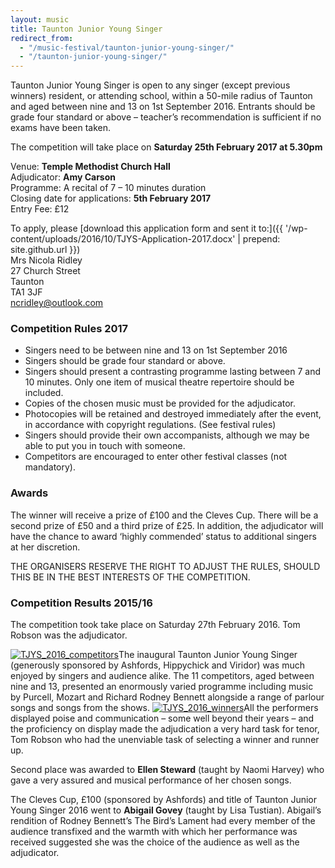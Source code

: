 ```yaml
---
layout: music
title: Taunton Junior Young Singer
redirect_from: 
  - "/music-festival/taunton-junior-young-singer/"
  - "/taunton-junior-young-singer/"
---
```


Taunton Junior Young Singer is open to any singer (except previous winners) resident, or attending school, within a 50-mile radius of Taunton and aged between nine and 13 on 1st September 2016. Entrants should be grade four standard or above – teacher’s recommendation is sufficient if no exams have been taken.

The competition will take place on <strong>Saturday 25th February 2017 at 5.30pm</strong>

Venue: <strong>Temple Methodist Church Hall</strong>  
Adjudicator: <strong>Amy Carson</strong>  
Programme: A recital of 7 – 10 minutes duration  
Closing date for applications: <strong>5th February 2017</strong>  
Entry Fee: £12

To apply, please [download this application form and sent it to:]({{ '/wp-content/uploads/2016/10/TJYS-Application-2017.docx' | prepend: site.github.url }})  
Mrs Nicola Ridley  
27 Church Street  
Taunton  
TA1 3JF  
ncridley@outlook.com

### Competition Rules 2017

- Singers need to be between nine and 13 on 1st September 2016
- Singers should be grade four standard or above.
- Singers should present a contrasting programme lasting between 7 and 10 minutes. Only one item of musical theatre repertoire should be included.
- Copies of the chosen music must be provided for the adjudicator.
- Photocopies will be retained and destroyed immediately after the event, in accordance with copyright regulations. (See festival rules)
- Singers should provide their own accompanists, although we may be able to put you in touch with someone.
- Competitors are encouraged to enter other festival classes (not mandatory).

### Awards

The winner will receive a prize of £100 and the Cleves Cup. There will be a second prize of £50 and a third prize of £25. In addition, the adjudicator will have the chance to award ‘highly commended’ status to additional singers at her discretion.


THE ORGANISERS RESERVE THE RIGHT TO ADJUST THE RULES, SHOULD THIS BE IN THE BEST INTERESTS OF THE COMPETITION.


### Competition Results 2015/16

The competition took take place on Saturday 27th February 2016. Tom Robson was the adjudicator.

<a href="{{ '/wp-content/uploads/2015/10/TJYS_2016_competitors.png' | prepend: site.github.url }}" rel="attachment wp-att-1703" data-rel="lightbox-0" title=""><img src="{{ '/wp-content/uploads/2015/10/TJYS_2016_competitors-300x179.png' | prepend: site.github.url }}" alt="TJYS_2016_competitors" class="alignright size-medium wp-image-1703" /></a>The inaugural Taunton Junior Young Singer (generously sponsored by Ashfords, Hippychick and Viridor) was much enjoyed by singers and audience alike. The 11 competitors, aged between nine and 13, presented an enormously varied programme including music by Purcell, Mozart and Richard Rodney Bennett alongside a range of parlour songs and songs from the shows.  <a href="{{ '/wp-content/uploads/2015/10/TJYS_2016_winners.png' | prepend: site.github.url }}" rel="attachment wp-att-1704" data-rel="lightbox-1" title=""><img src="{{ '/wp-content/uploads/2015/10/TJYS_2016_winners-202x300.png' | prepend: site.github.url }}" alt="TJYS_2016_winners" class="alignleft size-medium wp-image-1704" /></a>All the performers displayed poise and communication – some well beyond their years &#8211; and the proficiency on display made the adjudication a very hard task for tenor, Tom Robson who had the unenviable task of selecting a winner and runner up.

Second place was awarded to <strong>Ellen Steward</strong> (taught by Naomi Harvey) who gave a very assured and musical performance of her chosen songs. 

The Cleves Cup, £100 (sponsored by Ashfords) and title of Taunton Junior Young Singer 2016 went to <strong>Abigail Govey</strong> (taught by Lisa Tustian). Abigail’s rendition of Rodney Bennett’s The Bird’s Lament had every member of the audience transfixed and the warmth with which her performance was received suggested she was the choice of the audience as well as the adjudicator.